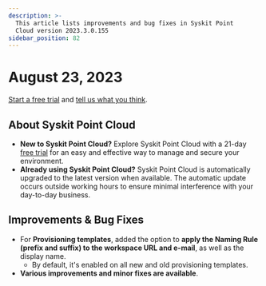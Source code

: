 ```yaml
---
description: >-
  This article lists improvements and bug fixes in Syskit Point
  Cloud version 2023.3.0.155
sidebar_position: 82
---
```


# August 23, 2023

[Start a free trial](https://www.syskit.com/products/point/free-trial/) and [tell us what you think](https://www.syskit.com/company/contact-us/).

## About Syskit Point Cloud

* **New to Syskit Point Cloud?** Explore Syskit Point Cloud with a 21-day [free trial](https://www.syskit.com/products/point/free-trial/) for an easy and effective way to manage and secure your environment.
* **Already using Syskit Point Cloud?** Syskit Point Cloud is automatically upgraded to the latest version when available. The automatic update occurs outside working hours to ensure minimal interference with your day-to-day business.

## Improvements & Bug Fixes

* For **Provisioning templates**, added the option to **apply the Naming Rule (prefix and suffix) to the workspace URL and e-mail**, as well as the display name.
  * By default, it's enabled on all new and old provisioning templates.
* **Various improvements and minor fixes are available**.
